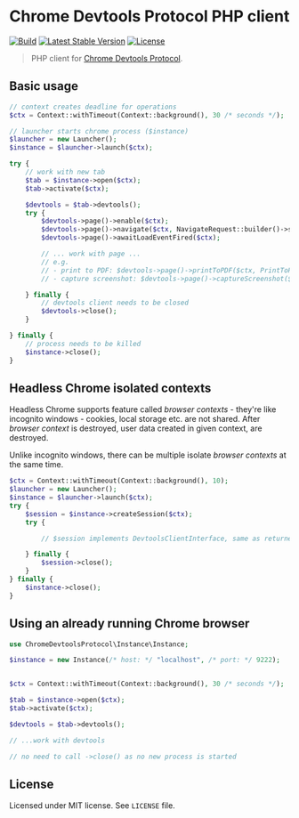 # Chrome Devtools Protocol PHP client

[![Build](https://circleci.com/gh/jakubkulhan/chrome-devtools-protocol.svg?style=svg)](https://circleci.com/gh/jakubkulhan/chrome-devtools-protocol)
[![Latest Stable Version](https://poser.pugx.org/jakubkulhan/chrome-devtools-protocol/v/stable?format=flat)](https://packagist.org/packages/jakubkulhan/chrome-devtools-protocol)
[![License](https://poser.pugx.org/jakubkulhan/chrome-devtools-protocol/license?format=flat)](https://packagist.org/packages/jakubkulhan/chrome-devtools-protocol)

> PHP client for [Chrome Devtools Protocol](https://chromedevtools.github.io/devtools-protocol/).

## Basic usage

```php
// context creates deadline for operations
$ctx = Context::withTimeout(Context::background(), 30 /* seconds */);

// launcher starts chrome process ($instance)
$launcher = new Launcher();
$instance = $launcher->launch($ctx);

try {
	// work with new tab
	$tab = $instance->open($ctx);
	$tab->activate($ctx);

	$devtools = $tab->devtools();
	try {
		$devtools->page()->enable($ctx);
		$devtools->page()->navigate($ctx, NavigateRequest::builder()->setUrl("https://www.google.com/")->build());
		$devtools->page()->awaitLoadEventFired($ctx);

		// ... work with page ...
		// e.g.
		// - print to PDF: $devtools->page()->printToPDF($ctx, PrintToPDFRequest::make());
		// - capture screenshot: $devtools->page()->captureScreenshot($ctx, CaptureScreenshotRequest::builder()->setFormat("jpg")->setQuality(95)->build());

	} finally {
		// devtools client needs to be closed
		$devtools->close();
	}

} finally {
	// process needs to be killed
	$instance->close();
}
```

## Headless Chrome isolated contexts

Headless Chrome supports feature called *browser contexts* - they're like incognito windows - cookies, local storage etc. are not shared. After *browser context* is destroyed, user data created in given context, are destroyed.

Unlike incognito windows, there can be multiple isolate *browser contexts* at the same time.

```php
$ctx = Context::withTimeout(Context::background(), 10);
$launcher = new Launcher();
$instance = $launcher->launch($ctx);
try {
	$session = $instance->createSession($ctx);
	try {

		// $session implements DevtoolsClientInterface, same as returned from Tab::devtools()

	} finally {
		$session->close();
	}
} finally {
	$instance->close();
}
```

## Using an already running Chrome browser

```php
use ChromeDevtoolsProtocol\Instance\Instance;

$instance = new Instance(/* host: */ "localhost", /* port: */ 9222);


$ctx = Context::withTimeout(Context::background(), 30 /* seconds */);

$tab = $instance->open($ctx);
$tab->activate($ctx);

$devtools = $tab->devtools();

// ...work with devtools

// no need to call ->close() as no new process is started
```

## License

Licensed under MIT license. See `LICENSE` file.
